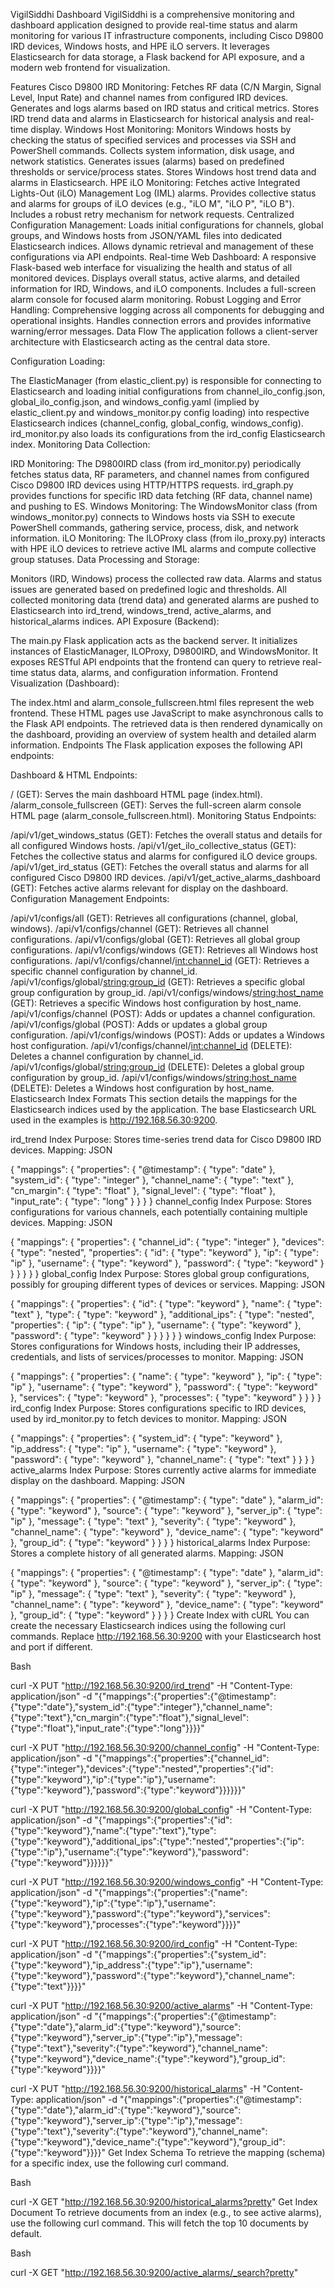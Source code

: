 VigilSiddhi Dashboard
VigilSiddhi is a comprehensive monitoring and dashboard application designed to provide real-time status and alarm monitoring for various IT infrastructure components, including Cisco D9800 IRD devices, Windows hosts, and HPE iLO servers. It leverages Elasticsearch for data storage, a Flask backend for API exposure, and a modern web frontend for visualization.

Features
Cisco D9800 IRD Monitoring:
Fetches RF data (C/N Margin, Signal Level, Input Rate) and channel names from configured IRD devices.
Generates and logs alarms based on IRD status and critical metrics.
Stores IRD trend data and alarms in Elasticsearch for historical analysis and real-time display.
Windows Host Monitoring:
Monitors Windows hosts by checking the status of specified services and processes via SSH and PowerShell commands.
Collects system information, disk usage, and network statistics.
Generates issues (alarms) based on predefined thresholds or service/process states.
Stores Windows host trend data and alarms in Elasticsearch.
HPE iLO Monitoring:
Fetches active Integrated Lights-Out (iLO) Management Log (IML) alarms.
Provides collective status and alarms for groups of iLO devices (e.g., "iLO M", "iLO P", "iLO B").
Includes a robust retry mechanism for network requests.
Centralized Configuration Management:
Loads initial configurations for channels, global groups, and Windows hosts from JSON/YAML files into dedicated Elasticsearch indices.
Allows dynamic retrieval and management of these configurations via API endpoints.
Real-time Web Dashboard:
A responsive Flask-based web interface for visualizing the health and status of all monitored devices.
Displays overall status, active alarms, and detailed information for IRD, Windows, and iLO components.
Includes a full-screen alarm console for focused alarm monitoring.
Robust Logging and Error Handling:
Comprehensive logging across all components for debugging and operational insights.
Handles connection errors and provides informative warning/error messages.
Data Flow
The application follows a client-server architecture with Elasticsearch acting as the central data store.

Configuration Loading:

The ElasticManager (from elastic_client.py) is responsible for connecting to Elasticsearch and loading initial configurations from channel_ilo_config.json, global_ilo_config.json, and windows_config.yaml (implied by elastic_client.py and windows_monitor.py config loading) into respective Elasticsearch indices (channel_config, global_config, windows_config).
ird_monitor.py also loads its configurations from the ird_config Elasticsearch index.
Monitoring Data Collection:

IRD Monitoring: The D9800IRD class (from ird_monitor.py) periodically fetches status data, RF parameters, and channel names from configured Cisco D9800 IRD devices using HTTP/HTTPS requests. ird_graph.py provides functions for specific IRD data fetching (RF data, channel name) and pushing to ES.
Windows Monitoring: The WindowsMonitor class (from windows_monitor.py) connects to Windows hosts via SSH to execute PowerShell commands, gathering service, process, disk, and network information.
iLO Monitoring: The ILOProxy class (from ilo_proxy.py) interacts with HPE iLO devices to retrieve active IML alarms and compute collective group statuses.
Data Processing and Storage:

Monitors (IRD, Windows) process the collected raw data.
Alarms and status issues are generated based on predefined logic and thresholds.
All collected monitoring data (trend data) and generated alarms are pushed to Elasticsearch into ird_trend, windows_trend, active_alarms, and historical_alarms indices.
API Exposure (Backend):

The main.py Flask application acts as the backend server.
It initializes instances of ElasticManager, ILOProxy, D9800IRD, and WindowsMonitor.
It exposes RESTful API endpoints that the frontend can query to retrieve real-time status data, alarms, and configuration information.
Frontend Visualization (Dashboard):

The index.html and alarm_console_fullscreen.html files represent the web frontend.
These HTML pages use JavaScript to make asynchronous calls to the Flask API endpoints.
The retrieved data is then rendered dynamically on the dashboard, providing an overview of system health and detailed alarm information.
Endpoints
The Flask application exposes the following API endpoints:

Dashboard & HTML Endpoints:

/ (GET): Serves the main dashboard HTML page (index.html).
/alarm_console_fullscreen (GET): Serves the full-screen alarm console HTML page (alarm_console_fullscreen.html).
Monitoring Status Endpoints:

/api/v1/get_windows_status (GET): Fetches the overall status and details for all configured Windows hosts.
/api/v1/get_ilo_collective_status (GET): Fetches the collective status and alarms for configured iLO device groups.
/api/v1/get_ird_status (GET): Fetches the overall status and alarms for all configured Cisco D9800 IRD devices.
/api/v1/get_active_alarms_dashboard (GET): Fetches active alarms relevant for display on the dashboard.
Configuration Management Endpoints:

/api/v1/configs/all (GET): Retrieves all configurations (channel, global, windows).
/api/v1/configs/channel (GET): Retrieves all channel configurations.
/api/v1/configs/global (GET): Retrieves all global group configurations.
/api/v1/configs/windows (GET): Retrieves all Windows host configurations.
/api/v1/configs/channel/<int:channel_id> (GET): Retrieves a specific channel configuration by channel_id.
/api/v1/configs/global/<string:group_id> (GET): Retrieves a specific global group configuration by group_id.
/api/v1/configs/windows/<string:host_name> (GET): Retrieves a specific Windows host configuration by host_name.
/api/v1/configs/channel (POST): Adds or updates a channel configuration.
/api/v1/configs/global (POST): Adds or updates a global group configuration.
/api/v1/configs/windows (POST): Adds or updates a Windows host configuration.
/api/v1/configs/channel/<int:channel_id> (DELETE): Deletes a channel configuration by channel_id.
/api/v1/configs/global/<string:group_id> (DELETE): Deletes a global group configuration by group_id.
/api/v1/configs/windows/<string:host_name> (DELETE): Deletes a Windows host configuration by host_name.
Elasticsearch Index Formats
This section details the mappings for the Elasticsearch indices used by the application. The base Elasticsearch URL used in the examples is http://192.168.56.30:9200.

ird_trend Index
Purpose: Stores time-series trend data for Cisco D9800 IRD devices.
Mapping:
JSON

{
  "mappings": {
    "properties": {
      "@timestamp": { "type": "date" },
      "system_id": { "type": "integer" },
      "channel_name": { "type": "text" },
      "cn_margin": { "type": "float" },
      "signal_level": { "type": "float" },
      "input_rate": { "type": "long" }
    }
  }
}
channel_config Index
Purpose: Stores configurations for various channels, each potentially containing multiple devices.
Mapping:
JSON

{
  "mappings": {
    "properties": {
      "channel_id": { "type": "integer" },
      "devices": {
        "type": "nested",
        "properties": {
          "id": { "type": "keyword" },
          "ip": { "type": "ip" },
          "username": { "type": "keyword" },
          "password": { "type": "keyword" }
        }
      }
    }
  }
}
global_config Index
Purpose: Stores global group configurations, possibly for grouping different types of devices or services.
Mapping:
JSON

{
  "mappings": {
    "properties": {
      "id": { "type": "keyword" },
      "name": { "type": "text" },
      "type": { "type": "keyword" },
      "additional_ips": {
        "type": "nested",
        "properties": {
          "ip": { "type": "ip" },
          "username": { "type": "keyword" },
          "password": { "type": "keyword" }
        }
      }
    }
  }
}
windows_config Index
Purpose: Stores configurations for Windows hosts, including their IP addresses, credentials, and lists of services/processes to monitor.
Mapping:
JSON

{
  "mappings": {
    "properties": {
      "name": { "type": "keyword" },
      "ip": { "type": "ip" },
      "username": { "type": "keyword" },
      "password": { "type": "keyword" },
      "services": { "type": "keyword" },
      "processes": { "type": "keyword" }
    }
  }
}
ird_config Index
Purpose: Stores configurations specific to IRD devices, used by ird_monitor.py to fetch devices to monitor.
Mapping:
JSON

{
  "mappings": {
    "properties": {
      "system_id": { "type": "keyword" },
      "ip_address": { "type": "ip" },
      "username": { "type": "keyword" },
      "password": { "type": "keyword" },
      "channel_name": { "type": "text" }
    }
  }
}
active_alarms Index
Purpose: Stores currently active alarms for immediate display on the dashboard.
Mapping:
JSON

{
  "mappings": {
    "properties": {
      "@timestamp": { "type": "date" },
      "alarm_id": { "type": "keyword" },
      "source": { "type": "keyword" },
      "server_ip": { "type": "ip" },
      "message": { "type": "text" },
      "severity": { "type": "keyword" },
      "channel_name": { "type": "keyword" },
      "device_name": { "type": "keyword" },
      "group_id": { "type": "keyword" }
    }
  }
}
historical_alarms Index
Purpose: Stores a complete history of all generated alarms.
Mapping:
JSON

{
  "mappings": {
    "properties": {
      "@timestamp": { "type": "date" },
      "alarm_id": { "type": "keyword" },
      "source": { "type": "keyword" },
      "server_ip": { "type": "ip" },
      "message": { "type": "text" },
      "severity": { "type": "keyword" },
      "channel_name": { "type": "keyword" },
      "device_name": { "type": "keyword" },
      "group_id": { "type": "keyword" }
    }
  }
}
Create Index with cURL
You can create the necessary Elasticsearch indices using the following curl commands. Replace http://192.168.56.30:9200 with your Elasticsearch host and port if different.

Bash

curl -X PUT "http://192.168.56.30:9200/ird_trend" -H "Content-Type: application/json" -d "{\"mappings\":{\"properties\":{\"@timestamp\":{\"type\":\"date\"},\"system_id\":{\"type\":\"integer\"},\"channel_name\":{\"type\":\"text\"},\"cn_margin\":{\"type\":\"float\"},\"signal_level\":{\"type\":\"float\"},\"input_rate\":{\"type\":\"long\"}}}}"

curl -X PUT "http://192.168.56.30:9200/channel_config" -H "Content-Type: application/json" -d "{\"mappings\":{\"properties\":{\"channel_id\":{\"type\":\"integer\"},\"devices\":{\"type\":\"nested\",\"properties\":{\"id\":{\"type\":\"keyword\"},\"ip\":{\"type\":\"ip\"},\"username\":{\"type\":\"keyword\"},\"password\":{\"type\":\"keyword\"}}}}}}"

curl -X PUT "http://192.168.56.30:9200/global_config" -H "Content-Type: application/json" -d "{\"mappings\":{\"properties\":{\"id\":{\"type\":\"keyword\"},\"name\":{\"type\":\"text\"},\"type\":{\"type\":\"keyword\"},\"additional_ips\":{\"type\":\"nested\",\"properties\":{\"ip\":{\"type\":\"ip\"},\"username\":{\"type\":\"keyword\"},\"password\":{\"type\":\"keyword\"}}}}}}"

curl -X PUT "http://192.168.56.30:9200/windows_config" -H "Content-Type: application/json" -d "{\"mappings\":{\"properties\":{\"name\":{\"type\":\"keyword\"},\"ip\":{\"type\":\"ip\"},\"username\":{\"type\":\"keyword\"},\"password\":{\"type\":\"keyword\"},\"services\":{\"type\":\"keyword\"},\"processes\":{\"type\":\"keyword\"}}}}"

curl -X PUT "http://192.168.56.30:9200/ird_config" -H "Content-Type: application/json" -d "{\"mappings\":{\"properties\":{\"system_id\":{\"type\":\"keyword\"},\"ip_address\":{\"type\":\"ip\"},\"username\":{\"type\":\"keyword\"},\"password\":{\"type\":\"keyword\"},\"channel_name\":{\"type\":\"text\"}}}}"

curl -X PUT "http://192.168.56.30:9200/active_alarms" -H "Content-Type: application/json" -d "{\"mappings\":{\"properties\":{\"@timestamp\":{\"type\":\"date\"},\"alarm_id\":{\"type\":\"keyword\"},\"source\":{\"type\":\"keyword\"},\"server_ip\":{\"type\":\"ip\"},\"message\":{\"type\":\"text\"},\"severity\":{\"type\":\"keyword\"},\"channel_name\":{\"type\":\"keyword\"},\"device_name\":{\"type\":\"keyword\"},\"group_id\":{\"type\":\"keyword\"}}}}"

curl -X PUT "http://192.168.56.30:9200/historical_alarms" -H "Content-Type: application/json" -d "{\"mappings\":{\"properties\":{\"@timestamp\":{\"type\":\"date\"},\"alarm_id\":{\"type\":\"keyword\"},\"source\":{\"type\":\"keyword\"},\"server_ip\":{\"type\":\"ip\"},\"message\":{\"type\":\"text\"},\"severity\":{\"type\":\"keyword\"},\"channel_name\":{\"type\":\"keyword\"},\"device_name\":{\"type\":\"keyword\"},\"group_id\":{\"type\":\"keyword\"}}}}"
Get Index Schema
To retrieve the mapping (schema) for a specific index, use the following curl command.

Bash

curl -X GET "http://192.168.56.30:9200/historical_alarms?pretty"
Get Index Document
To retrieve documents from an index (e.g., to see active alarms), use the following curl command. This will fetch the top 10 documents by default.

Bash

curl -X GET "http://192.168.56.30:9200/active_alarms/_search?pretty"